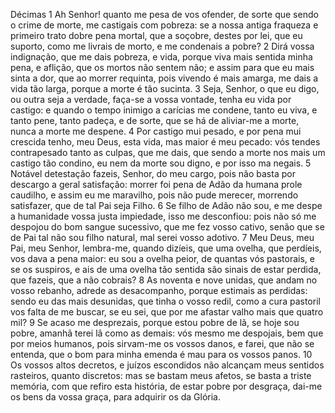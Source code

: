 Décimas
1
Ah Senhor! quanto me pesa
de vos ofender, de sorte
que sendo o crime de morte,
me castigais com pobreza:
se a nossa antiga fraqueza
e primeiro trato dobre
pena mortal, que a soçobre,
destes por lei, que eu suporto,
como me livrais de morto,
e me condenais a pobre?
2
Dirá vossa indignação,
que me dais pobreza, e vida,
porque viva mais sentida
minha pena, e aflição,
que os mortos não sentem não;
e assim para que eu mais sinta
a dor, que ao morrer requinta,
pois vivendo é mais amarga,
me dais a vida tão larga,
porque a morte é tão sucinta.
3
Seja, Senhor, o que eu digo,
ou outra seja a verdade,
faça-se a vossa vontade,
tenha eu vida por castigo:
e quando o tempo inimigo
a carícias me condene,
tanto eu viva, e tanto pene,
tanto padeça, e de sorte,
que se há de aliviar-me a morte,
nunca a morte me despene.
4
Por castigo mui pesado,
e por pena mui crescida
tenho, meu Deus, esta vida,
mas maior é meu pecado:
vós tendes contrapesado
tanto as culpas, que me dais,
que sendo a morte nos mais
um castigo tão condino,
eu nem da morte sou digno,
e por isso ma negais.
5
Notável detestação
fazeis, Senhor, do meu cargo,
pois não basta por descargo
a geral satisfação:
morrer foi pena de Adão
da humana prole caudilho,
e assim eu me maravilho,
pois não pude merecer,
morrendo satisfazer,
que de tal Pai seja Filho.
6
Se filho de Adão não sou,
e me despe a humanidade
vossa justa impiedade,
isso me desconfiou:
pois não só me despojou
do bom sangue sucessivo,
que me fez vosso cativo,
senão que se de Pai tal
não sou filho natural,
mal serei vosso adotivo.
7
Meu Deus, meu Pai, meu Senhor,
lembra-me, quando dizíeis,
que uma ovelha, que perdíeis,
vos dava a pena maior:
eu sou a ovelha peior,
de quantas vós pastorais,
e se os suspiros, e ais
de uma ovelha tão sentida
são sinais de estar perdida,
que fazeis, que a não cobrais?
8
As noventa e nove unidas,
que andam no vosso rebanho,
adrede as desacompanho,
porque estimais as perdidas:
sendo eu das mais desunidas,
que tinha o vosso redil,
como a cura pastoril
vos falta de me buscar,
se eu sei, que por me afastar
valho mais que quatro mil?
9
Se acaso me desprezais,
porque estou pobre de lã,
se hoje sou pobre, amanhã
terei lã como as demais:
vós mesmo me despojais,
bem que por meios humanos,
pois sirvam-me os vossos danos,
e farei, que não se entenda,
que o bom para minha emenda
é mau para os vossos panos.
10
Os vossos altos decretos,
e juízos escondidos
não alcançam meus sentidos
rasteiros, quanto discretos:
mas se bastam meus afetos,
se basta a triste memória,
com que refiro esta história,
de estar pobre por desgraça,
dai-me os bens da vossa graça,
para adquirir os da Glória.
